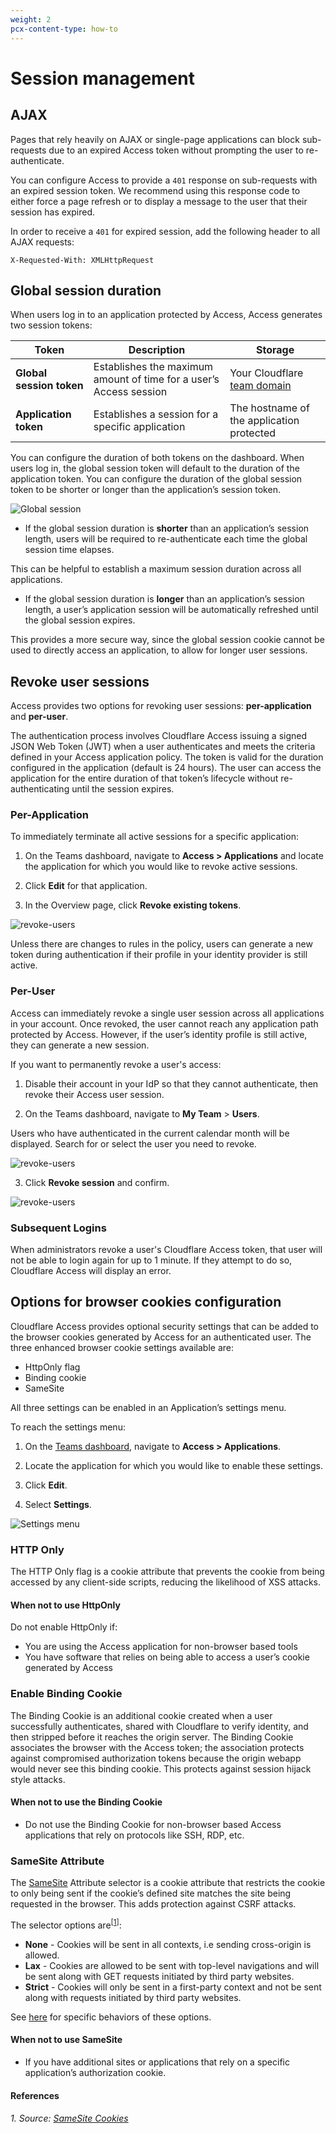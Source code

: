 ```yaml
---
weight: 2
pcx-content-type: how-to
---
```


# Session management

## AJAX

Pages that rely heavily on AJAX or single-page applications can block sub-requests due to an expired Access token without prompting the user to re-authenticate.

You can configure Access to provide a `401` response on sub-requests with an expired session token. We recommend using this response code to either force a page refresh or to display a message to the user that their session has expired.

In order to receive a `401` for expired session, add the following header to all AJAX requests:

`X-Requested-With: XMLHttpRequest`

## Global session duration

When users log in to an application protected by Access, Access generates two session tokens:

<TableWrap>

| Token                    | Description                                                        | Storage                                              |
| ------------------------ | ------------------------------------------------------------------ | ---------------------------------------------------- |
| **Global session token** | Establishes the maximum amount of time for a user’s Access session | Your Cloudflare [team domain](/glossary#team-domain) |
| **Application token**    | Establishes a session for a specific application                   | The hostname of the application protected            |

</TableWrap>

You can configure the duration of both tokens on the dashboard. When users log in, the global session token will default to the duration of the application token. You can configure the duration of the global session token to be shorter or longer than the application’s session token.

![Global session](../../static/documentation/identity/users/global-session.png)

- If the global session duration is **shorter** than an application’s session length, users will be required to re-authenticate each time the global session time elapses.

This can be helpful to establish a maximum session duration across all applications.

- If the global session duration is **longer** than an application’s session length, a user’s application session will be automatically refreshed until the global session expires.

This provides a more secure way, since the global session cookie cannot be used to directly access an application, to allow for longer user sessions.

## Revoke user sessions

Access provides two options for revoking user sessions: **per-application** and **per-user**.

The authentication process involves Cloudflare Access issuing a signed JSON Web Token (JWT) when a user authenticates and meets the criteria defined in your Access application policy. The token is valid for the duration configured in the application (default is 24 hours). The user can access the application for the entire duration of that token’s lifecycle without re-authenticating until the session expires.

### Per-Application

To immediately terminate all active sessions for a specific application:

1. On the Teams dashboard, navigate to **Access > Applications** and locate the application for which you would like to revoke active sessions.

1. Click **Edit** for that application.

1. In the Overview page, click **Revoke existing tokens**.

![revoke-users](../../static/documentation/identity/users/revoke-token.png)

Unless there are changes to rules in the policy, users can generate a new token during authentication if their profile in your identity provider is still active.

### Per-User

Access can immediately revoke a single user session across all applications in your account. Once revoked, the user cannot reach any application path protected by Access. However, if the user’s identity profile is still active, they can generate a new session.

If you want to permanently revoke a user's access:

1. Disable their account in your IdP so that they cannot authenticate, then revoke their Access user session.

2. On the Teams dashboard, navigate to **My Team** > **Users**.

Users who have authenticated in the current calendar month will be displayed. Search for or select the user you need to revoke.

![revoke-users](../../static/documentation/identity/users/connected-user-list.png)

3. Click **Revoke session** and confirm.

![revoke-users](../../static/documentation/identity/users/revoke-user-session.png)

### Subsequent Logins

When administrators revoke a user's Cloudflare Access token, that user will not be able to login again for up to 1 minute. If they attempt to do so, Cloudflare Access will display an error.

## Options for browser cookies configuration

Cloudflare Access provides optional security settings that can be added to the browser cookies generated by Access for an authenticated user. The three enhanced browser cookie settings available are:

- HttpOnly flag
- Binding cookie
- SameSite

All three settings can be enabled in an Application’s settings menu.

To reach the settings menu:

1. On the [Teams dashboard](https://dash.teams.cloudflare.com), navigate to **Access > Applications**.

1. Locate the application for which you would like to enable these settings.

1. Click **Edit**.

1. Select **Settings**.

![Settings menu](../../static/documentation/identity/users/cookies.png)

### HTTP Only

The HTTP Only flag is a cookie attribute that prevents the cookie from being accessed by any client-side scripts, reducing the likelihood of XSS attacks.

#### When not to use HttpOnly

Do not enable HttpOnly if:

- You are using the Access application for non-browser based tools
- You have software that relies on being able to access a user’s cookie generated by Access

### Enable Binding Cookie

The Binding Cookie is an additional cookie created when a user successfully authenticates, shared with Cloudflare to verify identity, and then stripped before it reaches the origin server. The Binding Cookie associates the browser with the Access token; the association protects against compromised authorization tokens because the origin webapp would never see this binding cookie. This protects against session hijack style attacks.

#### When not to use the Binding Cookie

- Do not use the Binding Cookie for non-browser based Access applications that rely on protocols like SSH, RDP, etc.

### SameSite Attribute

The [SameSite](https://web.dev/samesite-cookies-explained/) Attribute selector is a cookie attribute that restricts the cookie to only being sent if the cookie’s defined site matches the site being requested in the browser. This adds protection against CSRF attacks.

The selector options are<sup>[[1](#source)]</sup>:

- **None** - Cookies will be sent in all contexts, i.e sending cross-origin is allowed.
- **Lax** - Cookies are allowed to be sent with top-level navigations and will be sent along with GET requests initiated by third party websites.
- **Strict** - Cookies will only be sent in a first-party context and not be sent along with requests initiated by third party websites.

See [here](https://developer.mozilla.org/en-US/docs/Web/HTTP/Headers/Set-Cookie/SameSite) for specific behaviors of these options.

#### When not to use SameSite

- If you have additional sites or applications that rely on a specific application’s authorization cookie.

#### References

###### 1. <a name="source"></a> Source: [SameSite Cookies](https://developer.mozilla.org/en-US/docs/Web/HTTP/Headers/Set-Cookie/SameSite)
